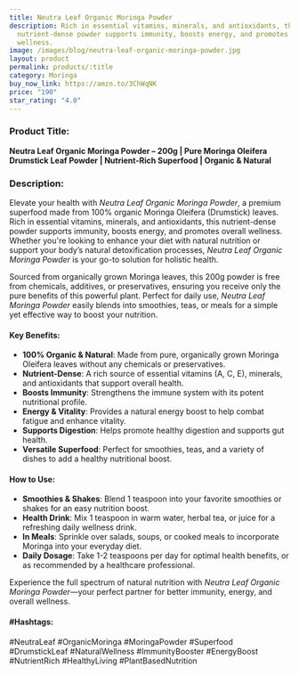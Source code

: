 ```yaml
---
title: Neutra Leaf Organic Moringa Powder
description: Rich in essential vitamins, minerals, and antioxidants, this
  nutrient-dense powder supports immunity, boosts energy, and promotes overall
  wellness.
image: /images/blog/neutra-leaf-organic-moringa-powder.jpg
layout: product
permalink: products/:title
category: Moringa
buy_now_link: https://amzn.to/3ChWqNK
price: "190"
star_rating: "4.0"
---
```

### Product Title:
**Neutra Leaf Organic Moringa Powder – 200g | Pure Moringa Oleifera Drumstick Leaf Powder | Nutrient-Rich Superfood | Organic & Natural**

### Description:
Elevate your health with *Neutra Leaf Organic Moringa Powder*, a premium superfood made from 100% organic Moringa Oleifera (Drumstick) leaves. Rich in essential vitamins, minerals, and antioxidants, this nutrient-dense powder supports immunity, boosts energy, and promotes overall wellness. Whether you're looking to enhance your diet with natural nutrition or support your body’s natural detoxification processes, *Neutra Leaf Organic Moringa Powder* is your go-to solution for holistic health.

Sourced from organically grown Moringa leaves, this 200g powder is free from chemicals, additives, or preservatives, ensuring you receive only the pure benefits of this powerful plant. Perfect for daily use, *Neutra Leaf Moringa Powder* easily blends into smoothies, teas, or meals for a simple yet effective way to boost your nutrition.

#### Key Benefits:
- **100% Organic & Natural**: Made from pure, organically grown Moringa Oleifera leaves without any chemicals or preservatives.
- **Nutrient-Dense**: A rich source of essential vitamins (A, C, E), minerals, and antioxidants that support overall health.
- **Boosts Immunity**: Strengthens the immune system with its potent nutritional profile.
- **Energy & Vitality**: Provides a natural energy boost to help combat fatigue and enhance vitality.
- **Supports Digestion**: Helps promote healthy digestion and supports gut health.
- **Versatile Superfood**: Perfect for smoothies, teas, and a variety of dishes to add a healthy nutritional boost.

#### How to Use:
- **Smoothies & Shakes**: Blend 1 teaspoon into your favorite smoothies or shakes for an easy nutrition boost.
- **Health Drink**: Mix 1 teaspoon in warm water, herbal tea, or juice for a refreshing daily wellness drink.
- **In Meals**: Sprinkle over salads, soups, or cooked meals to incorporate Moringa into your everyday diet.
- **Daily Dosage**: Take 1-2 teaspoons per day for optimal health benefits, or as recommended by a healthcare professional.

Experience the full spectrum of natural nutrition with *Neutra Leaf Organic Moringa Powder*—your perfect partner for better immunity, energy, and overall wellness.

#### #Hashtags:
#NeutraLeaf #OrganicMoringa #MoringaPowder #Superfood #DrumstickLeaf #NaturalWellness #ImmunityBooster #EnergyBoost #NutrientRich #HealthyLiving #PlantBasedNutrition
